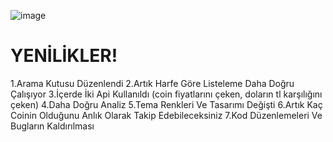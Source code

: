 ![image](https://user-images.githubusercontent.com/67712343/229508097-008ae89e-a90f-4a71-a1ea-44c6a7c06dab.png)
<H1>YENİLİKLER!</H1>
1.Arama Kutusu Düzenlendi
2.Artık Harfe Göre Listeleme Daha Doğru Çalışıyor
3.İçerde İki Api Kullanıldı (coin fiyatlarını çeken, doların tl karşılığını çeken)
4.Daha Doğru Analiz
5.Tema Renkleri Ve Tasarımı Değişti
6.Artık Kaç Coinin Olduğunu Anlık Olarak Takip Edebileceksiniz
7.Kod Düzenlemeleri Ve Bugların Kaldırılması
